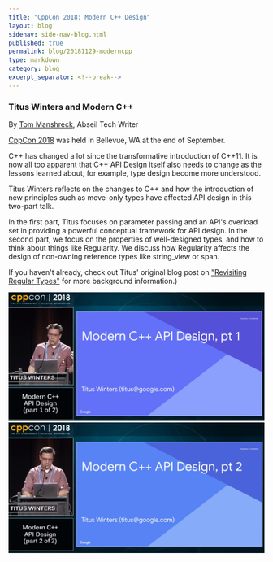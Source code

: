 ```yaml
---
title: "CppCon 2018: Modern C++ Design"
layout: blog
sidenav: side-nav-blog.html
published: true
permalink: blog/20181129-moderncpp
type: markdown
category: blog
excerpt_separator: <!--break-->
---
```


### Titus Winters and Modern C++

By [Tom Manshreck](mailto:shreck@google.com), Abseil Tech Writer

[CppCon 2018](https://cppcon.org/cppcon-2018-program/) was held in
Bellevue, WA at the end of September.

C++ has changed a lot since the transformative introduction of C++11.
It is now all too apparent that C++ API Design itself also needs to
change as the lessons learned about, for example, type design
become more understood.

Titus Winters reflects on the changes to C++ and how the introduction
of new principles such as move-only types have affected API design
in this two-part talk.

In the first part, Titus focuses on parameter passing and an API's
overload set in providing a powerful conceptual framework for API
design. In the second part, we focus on the properties of well-designed
types, and how to think about things like Regularity. We discuss how
Regularity affects the design of non-owning reference types
like string_view or span.

If you haven't already, check out Titus' original blog post on
["Revisiting Regular Types"][regular-types] for more background
information.)

<!--break--> 

<a href="https://www.youtube.com/watch?v=xTdeZ4MxbKo" target="_blank">
<img src="/img/cppcon-modern-cpp-1.png" />
</a>

<a href="https://www.youtube.com/watch?v=tn7oVNrPM8I" target="_blank">
<img src="/img/cppcon-modern-cpp-2.png" />
</a>

[cppcon]: https://www.youtube.com/user/CppCon
[regular-types]: /blog/20180531-regular-types

